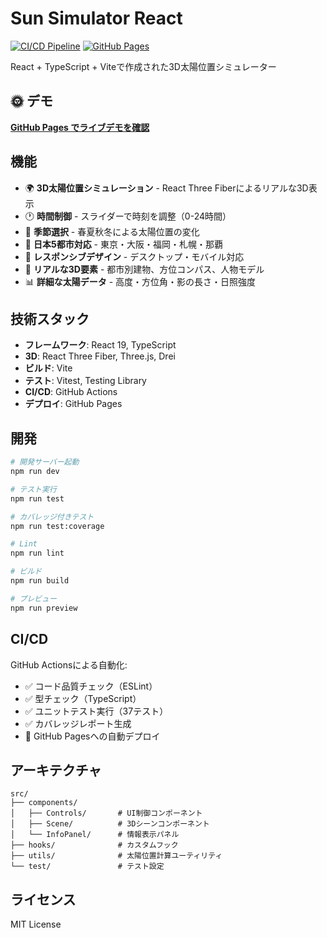# Sun Simulator React

[![CI/CD Pipeline](https://github.com/kzhub/sunlight_stimulator/actions/workflows/ci-cd.yml/badge.svg)](https://github.com/kzhub/sunlight_stimulator/actions/workflows/ci-cd.yml)
[![GitHub Pages](https://img.shields.io/badge/GitHub%20Pages-Live-brightgreen)](https://kzhub.github.io/sunlight_stimulator/)

React + TypeScript + Viteで作成された3D太陽位置シミュレーター

## 🌞 デモ

**[GitHub Pages でライブデモを確認](https://kzhub.github.io/sunlight_stimulator/)**

## 機能

- 🌍 **3D太陽位置シミュレーション** - React Three Fiberによるリアルな3D表示
- 🕐 **時間制御** - スライダーで時刻を調整（0-24時間）
- 🌸 **季節選択** - 春夏秋冬による太陽位置の変化
- 🗾 **日本5都市対応** - 東京・大阪・福岡・札幌・那覇
- 📱 **レスポンシブデザイン** - デスクトップ・モバイル対応
- 🏢 **リアルな3D要素** - 都市別建物、方位コンパス、人物モデル
- 📊 **詳細な太陽データ** - 高度・方位角・影の長さ・日照強度

## 技術スタック

- **フレームワーク**: React 19, TypeScript
- **3D**: React Three Fiber, Three.js, Drei
- **ビルド**: Vite
- **テスト**: Vitest, Testing Library
- **CI/CD**: GitHub Actions
- **デプロイ**: GitHub Pages

## 開発

```bash
# 開発サーバー起動
npm run dev

# テスト実行
npm run test

# カバレッジ付きテスト
npm run test:coverage

# Lint
npm run lint

# ビルド
npm run build

# プレビュー
npm run preview
```

## CI/CD

GitHub Actionsによる自動化:
- ✅ コード品質チェック（ESLint）
- ✅ 型チェック（TypeScript）
- ✅ ユニットテスト実行（37テスト）
- ✅ カバレッジレポート生成
- 🚀 GitHub Pagesへの自動デプロイ

## アーキテクチャ

```
src/
├── components/
│   ├── Controls/       # UI制御コンポーネント
│   ├── Scene/          # 3Dシーンコンポーネント
│   └── InfoPanel/      # 情報表示パネル
├── hooks/              # カスタムフック
├── utils/              # 太陽位置計算ユーティリティ
└── test/               # テスト設定
```

## ライセンス

MIT License